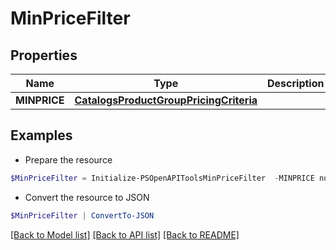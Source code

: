 # MinPriceFilter
## Properties

Name | Type | Description | Notes
------------ | ------------- | ------------- | -------------
**MINPRICE** | [**CatalogsProductGroupPricingCriteria**](.md) |  | 

## Examples

- Prepare the resource
```powershell
$MinPriceFilter = Initialize-PSOpenAPIToolsMinPriceFilter  -MINPRICE null
```

- Convert the resource to JSON
```powershell
$MinPriceFilter | ConvertTo-JSON
```

[[Back to Model list]](../README.md#documentation-for-models) [[Back to API list]](../README.md#documentation-for-api-endpoints) [[Back to README]](../README.md)

